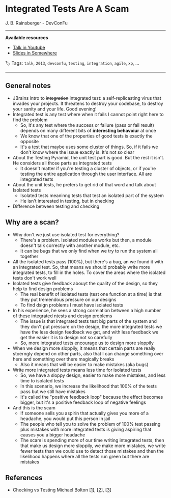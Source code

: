 # Integrated Tests Are A Scam

J. B. Rainsberger - DevConFu

------

**Available resources**

-  [Talk in Youtube](https://youtu.be/VDfX44fZoMc)
-  [Slides in Somewhere](https://somewhe.re/EcZ9dI)

🏷️ Tags: `talk`, `2013`, `devconfu`, `testing`, `integration`, `agile`, `xp`, ...

------

## General notes

* JBrains intro to ~~integration~~ integrated test: a self-replicasting virus that invades your projects. It threatens to destroy your codebase, to destroy your sanity and your life. Good evening!
* Integrated test is any test where when it fails I cannot point right here to find the problem
  * So, it's any test where the success or failure (pass or fail result) depends on many different bits of **interesting behavoiur** at once
  * We know that one of the properties of good tests is exactly the opposite
  * It's a test that maybe uses some cluster of things. So, if it fails we don't know where the issue exactly is. It's not so clear
* About the Testing Pyramid, the unit test part is good. But the rest it isn't. He considers all those parts as integrated tests
  * It doesn't matter if you're testing a cluster of objects, or if you're testing the entire application through the user interface. All are integrated tests
* About the unit tests, he prefers to get rid of that word and talk about Isolated tests
  * Isolated tests meaninng tests that test an isolated part of the system
  * He isn't interested in testing, but in checking
* Difference between testing and  checking

## Why are a scan?

* Why don't we just use isolated test for everything?
  * There's a problem. Isolated modules works but then, a module doesn't talk correctly with another module, etc.
  * It can be bugs that we only find when we try to run the system all together
* All the isolated tests pass (100%), but there's a bug, an we found it with an integrated test. So, that means we should probably write more integrated tests, to fill in the holes. To cover the areas where the isolated tests don't work well
* Isolated tests give feedback abouyt the quality of the design, so they help to find design problems
  * The real benefit of isolated tests (test one function at a time) is that they put tremendous pressure on our designs
  * To find dsign problems I must have isolated tests
* In his experience, he sees a strong correlation between a high number of these integrated ntests and design problems
  * The issue is that integrated tests test big parts of the system and they don't put pressure on the design, the more integrated tests we have the less design feedback we get, and with less feedback we get the easier it is to design not so carefully
  * So, more integrated tests encourage us to design more sloppily
* When we design more sloppily, it means that certain parts are really stoerngly depend on other parts, also that I can change something over here and something over there magically breaks
  * Also it means that will be easier to make mistakes (aka bugs)
* Write more integrated tests means less time for isolated tests
  * So, we have a sloppy design, easier to make more mistakes, and less time to isolated tests
  * In this scenario, we increase the likelihood that 100% of the tests pass but we still have mistakes
  * It's called the "positive feedback loop" because the effect becomes bigger, but it's a positive feedback loop of negative feelings
* And this is the scam
  * If someone sells you aspirin that actually gives you more of a headache, you would put this person in jail
  * The people who tell you to solve the problem of 100% test passing plus mistakes with more integrated tests is giving aspiring that causes you a bigger headache
  * The scam is spending more of our time writing integrated tests, then that make us design more sloppily, we make more mistakes, we write fewer tests than we could use to detect those mistakes and then the likelihood happens where all the tests run green but there are mistakes

## References

* Checking vs Testing Michael Bolton [[1](https://www.satisfice.com/blog/archives/856)], [[2](https://www.infoq.com/news/2009/12/testing-or-checking/)], [[3](https://www.google.com/search?q=Checking+vs+Testing+Michael+Bolton)]

